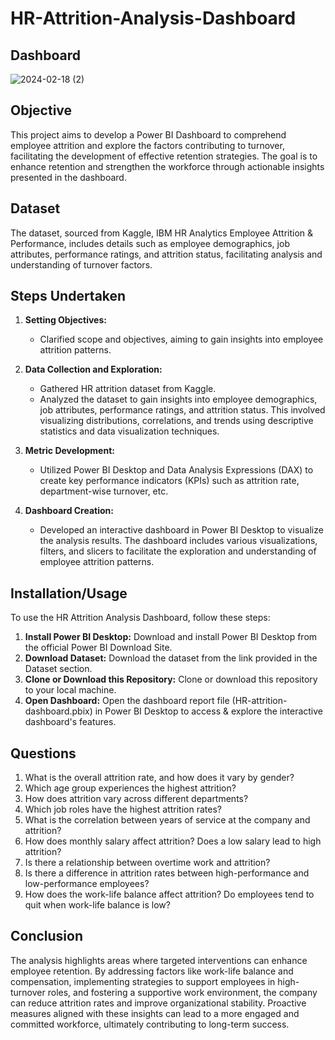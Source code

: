 # HR-Attrition-Analysis-Dashboard

## Dashboard

![2024-02-18 (2)](https://github.com/SanyaGubrani/HR-Attrition-Analysis-Dashboard/assets/127206660/0774c18f-4711-4728-97b5-3e3de95024d9)

## Objective

This project aims to develop a Power BI Dashboard to comprehend employee attrition and explore the factors contributing to turnover, facilitating the development of effective retention strategies. The goal is to enhance retention and strengthen the workforce through actionable insights presented in the dashboard.

## Dataset

The dataset, sourced from Kaggle, IBM HR Analytics Employee Attrition & Performance, includes details such as employee demographics, job attributes, performance ratings, and attrition status, facilitating analysis and understanding of turnover factors.

## Steps Undertaken

1. **Setting Objectives:**
   - Clarified scope and objectives, aiming to gain insights into employee attrition patterns.

2. **Data Collection and Exploration:**
   - Gathered HR attrition dataset from Kaggle.
   - Analyzed the dataset to gain insights into employee demographics, job attributes, performance ratings, and attrition status. This involved visualizing distributions, correlations, and trends using descriptive statistics and data visualization techniques.

3. **Metric Development:**
   - Utilized Power BI Desktop and Data Analysis Expressions (DAX) to create key performance indicators (KPIs) such as attrition rate, department-wise turnover, etc.

4. **Dashboard Creation:**
   - Developed an interactive dashboard in Power BI Desktop to visualize the analysis results. The dashboard includes various visualizations, filters, and slicers to facilitate the exploration and understanding of employee attrition patterns.


## Installation/Usage

To use the HR Attrition Analysis Dashboard, follow these steps:

1. **Install Power BI Desktop:** Download and install Power BI Desktop from the official Power BI Download Site.
2. **Download Dataset:** Download the dataset from the link provided in the Dataset section.
3. **Clone or Download this Repository:** Clone or download this repository to your local machine.
4. **Open Dashboard:** Open the dashboard report file (HR-attrition-dashboard.pbix) in Power BI Desktop to access & explore the interactive dashboard's features.

## Questions

1. What is the overall attrition rate, and how does it vary by gender?
2. Which age group experiences the highest attrition?
3. How does attrition vary across different departments?
4. Which job roles have the highest attrition rates?
5. What is the correlation between years of service at the company and attrition?
6. How does monthly salary affect attrition? Does a low salary lead to high attrition?
7. Is there a relationship between overtime work and attrition?
8. Is there a difference in attrition rates between high-performance and low-performance employees?
9. How does the work-life balance affect attrition? Do employees tend to quit when work-life balance is low?

## Conclusion

The analysis highlights areas where targeted interventions can enhance employee retention. By addressing factors like work-life balance and compensation, implementing strategies to support employees in high-turnover roles, and fostering a supportive work environment, the company can reduce attrition rates and improve organizational stability. Proactive measures aligned with these insights can lead to a more engaged and committed workforce, ultimately contributing to long-term success.
